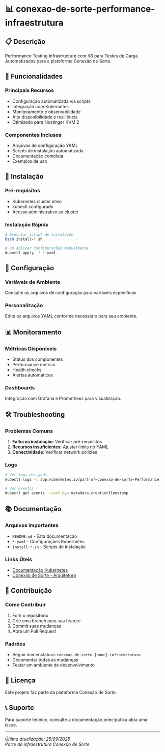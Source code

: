 # 📊 conexao-de-sorte-performance-infraestrutura

## 📋 Descrição

Performance Testing Infrastructure com K6 para Testes de Carga Automatizados para a plataforma Conexão de Sorte.

## 🎯 Funcionalidades

### Principais Recursos
- Configuração automatizada via scripts
- Integração com Kubernetes
- Monitoramento e observabilidade
- Alta disponibilidade e resiliência
- Otimizado para Hostinger KVM 2

### Componentes Inclusos
- Arquivos de configuração YAML
- Scripts de instalação automatizada
- Documentação completa
- Exemplos de uso

## 🚀 Instalação

### Pré-requisitos
- Kubernetes cluster ativo
- kubectl configurado
- Acesso administrativo ao cluster

### Instalação Rápida
```bash
# Executar script de instalação
bash install-*.sh

# Ou aplicar configurações manualmente
kubectl apply -f *.yaml
```

## 🔧 Configuração

### Variáveis de Ambiente
Consulte os arquivos de configuração para variáveis específicas.

### Personalização
Edite os arquivos YAML conforme necessário para seu ambiente.

## 📊 Monitoramento

### Métricas Disponíveis
- Status dos componentes
- Performance metrics
- Health checks
- Alertas automáticos

### Dashboards
Integração com Grafana e Prometheus para visualização.

## 🛠️ Troubleshooting

### Problemas Comuns
1. **Falha na instalação**: Verificar pré-requisitos
2. **Recursos insuficientes**: Ajustar limits no YAML
3. **Conectividade**: Verificar network policies

### Logs
```bash
# Ver logs dos pods
kubectl logs -l app.kubernetes.io/part-of=conexao-de-sorte-Performance Testing

# Ver eventos
kubectl get events --sort-by=.metadata.creationTimestamp
```

## 📚 Documentação

### Arquivos Importantes
- `README.md` - Esta documentação
- `*.yaml` - Configurações Kubernetes
- `install-*.sh` - Scripts de instalação

### Links Úteis
- [Documentação Kubernetes](https://kubernetes.io/docs/)
- [Conexão de Sorte - Arquitetura](../docs/)

## 🤝 Contribuição

### Como Contribuir
1. Fork o repositório
2. Crie uma branch para sua feature
3. Commit suas mudanças
4. Abra um Pull Request

### Padrões
- Seguir nomenclatura: `conexao-de-sorte-{nome}-infraestrutura`
- Documentar todas as mudanças
- Testar em ambiente de desenvolvimento

## 📄 Licença

Este projeto faz parte da plataforma Conexão de Sorte.

## 📞 Suporte

Para suporte técnico, consulte a documentação principal ou abra uma issue.

---

*Última atualização: 25/09/2025*  
*Parte da infraestrutura Conexão de Sorte*
